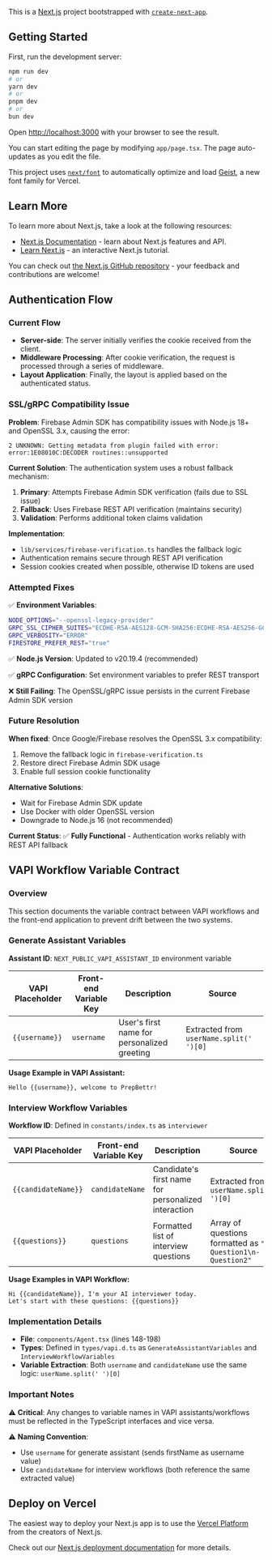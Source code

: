 This is a [Next.js](https://nextjs.org) project bootstrapped with [`create-next-app`](https://nextjs.org/docs/app/api-reference/cli/create-next-app).

## Getting Started

First, run the development server:

```bash
npm run dev
# or
yarn dev
# or
pnpm dev
# or
bun dev
```

Open [http://localhost:3000](http://localhost:3000) with your browser to see the result.

You can start editing the page by modifying `app/page.tsx`. The page auto-updates as you edit the file.

This project uses [`next/font`](https://nextjs.org/docs/app/building-your-application/optimizing/fonts) to automatically optimize and load [Geist](https://vercel.com/font), a new font family for Vercel.

## Learn More

To learn more about Next.js, take a look at the following resources:

- [Next.js Documentation](https://nextjs.org/docs) - learn about Next.js features and API.
- [Learn Next.js](https://nextjs.org/learn) - an interactive Next.js tutorial.

You can check out [the Next.js GitHub repository](https://github.com/vercel/next.js) - your feedback and contributions are welcome!

## Authentication Flow

### Current Flow
- **Server-side**: The server initially verifies the cookie received from the client.
- **Middleware Processing**: After cookie verification, the request is processed through a series of middleware.
- **Layout Application**: Finally, the layout is applied based on the authenticated status.

### SSL/gRPC Compatibility Issue

**Problem**: Firebase Admin SDK has compatibility issues with Node.js 18+ and OpenSSL 3.x, causing the error:
```
2 UNKNOWN: Getting metadata from plugin failed with error: error:1E08010C:DECODER routines::unsupported
```

**Current Solution**: The authentication system uses a robust fallback mechanism:
1. **Primary**: Attempts Firebase Admin SDK verification (fails due to SSL issue)
2. **Fallback**: Uses Firebase REST API verification (maintains security)
3. **Validation**: Performs additional token claims validation

**Implementation**: 
- `lib/services/firebase-verification.ts` handles the fallback logic
- Authentication remains secure through REST API verification
- Session cookies created when possible, otherwise ID tokens are used

### Attempted Fixes

✅ **Environment Variables**:
```bash
NODE_OPTIONS="--openssl-legacy-provider"
GRPC_SSL_CIPHER_SUITES="ECDHE-RSA-AES128-GCM-SHA256:ECDHE-RSA-AES256-GCM-SHA384"
GRPC_VERBOSITY="ERROR"
FIRESTORE_PREFER_REST="true"
```

✅ **Node.js Version**: Updated to v20.19.4 (recommended)

✅ **gRPC Configuration**: Set environment variables to prefer REST transport

❌ **Still Failing**: The OpenSSL/gRPC issue persists in the current Firebase Admin SDK version

### Future Resolution

**When fixed**: Once Google/Firebase resolves the OpenSSL 3.x compatibility:
1. Remove the fallback logic in `firebase-verification.ts`
2. Restore direct Firebase Admin SDK usage
3. Enable full session cookie functionality

**Alternative Solutions**:
- Wait for Firebase Admin SDK update
- Use Docker with older OpenSSL version
- Downgrade to Node.js 16 (not recommended)

**Current Status**: ✅ **Fully Functional** - Authentication works reliably with REST API fallback

## VAPI Workflow Variable Contract

### Overview
This section documents the variable contract between VAPI workflows and the front-end application to prevent drift between the two systems.

### Generate Assistant Variables
**Assistant ID**: `NEXT_PUBLIC_VAPI_ASSISTANT_ID` environment variable

| VAPI Placeholder | Front-end Variable Key | Description | Source |
|------------------|------------------------|-------------|--------|
| `{{username}}`   | `username`             | User's first name for personalized greeting | Extracted from `userName.split(' ')[0]` |

**Usage Example in VAPI Assistant:**
```
Hello {{username}}, welcome to PrepBettr!
```

### Interview Workflow Variables
**Workflow ID**: Defined in `constants/index.ts` as `interviewer`

| VAPI Placeholder | Front-end Variable Key | Description | Source |
|------------------|------------------------|-------------|--------|
| `{{candidateName}}` | `candidateName` | Candidate's first name for personalized interaction | Extracted from `userName.split(' ')[0]` |
| `{{questions}}` | `questions` | Formatted list of interview questions | Array of questions formatted as `"- Question1\n- Question2"` |

**Usage Examples in VAPI Workflow:**
```
Hi {{candidateName}}, I'm your AI interviewer today.
Let's start with these questions: {{questions}}
```

### Implementation Details
- **File**: `components/Agent.tsx` (lines 148-198)
- **Types**: Defined in `types/vapi.d.ts` as `GenerateAssistantVariables` and `InterviewWorkflowVariables`
- **Variable Extraction**: Both `username` and `candidateName` use the same logic: `userName.split(' ')[0]`

### Important Notes
⚠️ **Critical**: Any changes to variable names in VAPI assistants/workflows must be reflected in the TypeScript interfaces and vice versa.

⚠️ **Naming Convention**: 
- Use `username` for generate assistant (sends firstName as username value)
- Use `candidateName` for interview workflows (both reference the same extracted value)

## Deploy on Vercel

The easiest way to deploy your Next.js app is to use the [Vercel Platform](https://vercel.com/new?utm_medium=default-template&filter=next.js&utm_source=create-next-app&utm_campaign=create-next-app-readme) from the creators of Next.js.

Check out our [Next.js deployment documentation](https://nextjs.org/docs/app/building-your-application/deploying) for more details.
